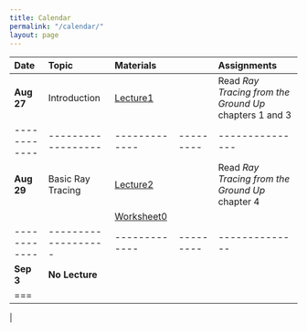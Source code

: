 ```yaml
---
title: Calendar
permalink: "/calendar/"
layout: page
---
```


|**Date**    |**Topic**         |**Materials**|<img width=500/>|**Assignments**|
|:-----------|:-----------------|:------------|:--------|:--------------|
|**Aug 27**|Introduction      | [Lecture1](https://github.com/shaffer1/UIllinois_Rendering/blob/master/Lecture-1-Preliminaries.pptx?raw=true) | |Read _Ray Tracing from the Ground Up_ chapters 1 and 3
|------------|------------------|-------------|---------|---------------|
|**Aug 29**|Basic Ray Tracing | [Lecture2](https://github.com/shaffer1/UIllinois_Rendering/blob/master/Lecture-2-Ray%20Tracing.pptx?raw=true)    |                     | Read _Ray Tracing from the Ground Up_ chapter 4 
|            |                     | [Worksheet0](https://github.com/shaffer1/UIllinois_Rendering/raw/master/CS%20419-Worksheet0.pdf)|            |              |
|------------|-------------------|-------------|---------|--------------|
|**Sep 3**   | **No Lecture**    |             |          |              |
|===
| 

